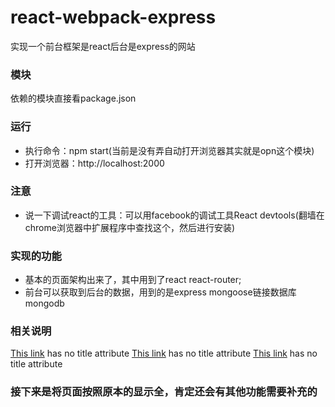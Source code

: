 # react-webpack-express
实现一个前台框架是react后台是express的网站
### 模块 
依赖的模块直接看package.json
### 运行 
* 执行命令：npm start(当前是没有弄自动打开浏览器其实就是opn这个模块)
* 打开浏览器：http://localhost:2000
### 注意
* 说一下调试react的工具：可以用facebook的调试工具React devtools(翻墙在chrome浏览器中扩展程序中查找这个，然后进行安装)
### 实现的功能
* 基本的页面架构出来了，其中用到了react react-router;
* 前台可以获取到后台的数据，用到的是express mongoose链接数据库mongodb
### 相关说明
[This link](http://www.cnblogs.com/GainLoss/p/7692315.html) has no title attribute
[This link](http://www.cnblogs.com/GainLoss/p/7753154.html) has no title attribute
[This link](http://www.cnblogs.com/GainLoss/p/7692315.html) has no title attribute
### 接下来是将页面按照原本的显示全，肯定还会有其他功能需要补充的


